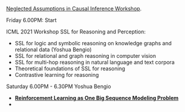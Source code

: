 

[Neglected Assumptions in Causal Inference Workshop](https://icml.cc/virtual/2021/workshop/8349).

Friday 6.00PM: Start

ICML 2021 Workshop SSL for Reasoning and Perception:
 - SSL for logic and symbolic reasoning on knowledge graphs and relational data (Yoshua Bengio)
 - SSL for relational and graph reasoning in computer vision
 - SSL for multi-hop reasoning in natural language and text corpora
 - Theoretical foundations of SSL for reasoning
 - Contrastive learning for reasoning


Saturday  6.00PM - 6.30PM Yoshua Bengio


 - **[Reinforcement Learning as One Big Sequence Modeling Problem](https://icml21ssl.github.io/pages/Accepted%20Paper.html)**
 - 
